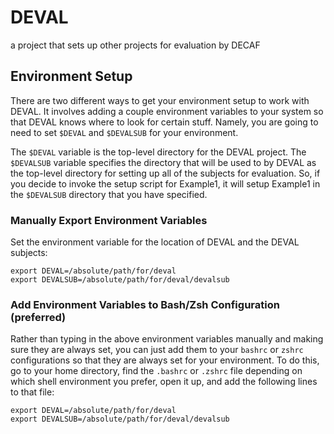 # DEVAL

a project that sets up other projects for evaluation by DECAF

## Environment Setup

There are two different ways to get your environment setup to work with
DEVAL. It involves adding a couple environment variables to your system so
that DEVAL knows where to look for certain stuff. Namely, you are going to
need to set `$DEVAL` and `$DEVALSUB` for your environment.

The `$DEVAL` variable is the top-level directory for the DEVAL project.
The `$DEVALSUB` variable specifies the directory that will be used to by DEVAL
as the top-level directory for
setting up all of the subjects for evaluation. So, if you decide to invoke
the setup script for Example1, it will setup Example1 in the `$DEVALSUB`
directory that you have specified.

### Manually Export Environment Variables

Set the environment variable for the location of DEVAL and the DEVAL subjects:

    export DEVAL=/absolute/path/for/deval
    export DEVALSUB=/absolute/path/for/deval/devalsub

### Add Environment Variables to Bash/Zsh Configuration (preferred)

Rather than typing in the above environment variables manually and making
sure they are always set, you can just add them to your `bashrc` or `zshrc`
configurations so that they are always set for your environment. To do this,
go to your home directory, find the `.bashrc` or `.zshrc` file depending on
which shell environment you prefer, open it up, and add the following lines
to that file:

    export DEVAL=/absolute/path/for/deval
    export DEVALSUB=/absolute/path/for/deval/devalsub

